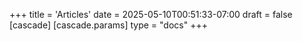 +++
title = 'Articles'
date = 2025-05-10T00:51:33-07:00
draft = false
[cascade]
  [cascade.params]
    type = "docs"
+++
